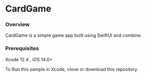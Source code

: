 # CardGame

### Overview

CardGame is a simple game app built using  SwiftUI and combine.

### Prerequisites

Xcode 12.4 , iOS 14.0+ 

To Run this sample in Xcode, clone or download this repository.

